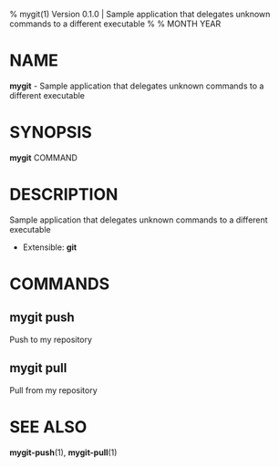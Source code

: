 % mygit(1) Version 0.1.0 | Sample application that delegates unknown commands to a different executable
% 
% MONTH YEAR

NAME
==================================================

**mygit** - Sample application that delegates unknown commands to a different executable

SYNOPSIS
==================================================

**mygit** COMMAND

DESCRIPTION
==================================================

Sample application that delegates unknown commands to a different executable

- Extensible: **git**

COMMANDS
==================================================

mygit push
--------------------------------------------------

Push to my repository

mygit pull
--------------------------------------------------

Pull from my repository


SEE ALSO
==================================================

**mygit-push**(1), **mygit-pull**(1)


